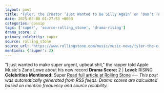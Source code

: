 ```yaml
---
layout: post
title: "Tyler, the Creator ‘Just Wanted to Be Silly Again’ on ‘Don’t Tap the Glass’"
date: 2025-08-08 01:27:53 +0000
categories: gossip
tags: ['super', 'source-rolling_stone', 'drama-rising']
drama_score: 2
primary_celebrity: super
source: rolling_stone
source_url: "https://www.rollingstone.com/music/music-news/tyler-the-creator-dont-tap-the-glass-upbeat-dance-music-1235403430/"
mentions: {'super': 2}
---
```


"I just wanted to make super urgent, upbeat shit," the rapper told Apple Music's Zane Lowe about his new record **Drama Score:** 2 | **Level:** RISING **Celebrities Mentioned:** Super [Read full article at Rolling Stone](https://www.rollingstone.com/music/music-news/tyler-the-creator-dont-tap-the-glass-upbeat-dance-music-1235403430/) --- *This post was automatically generated from RSS feeds. Drama scores are calculated based on mention frequency and source reliability.*